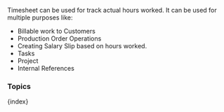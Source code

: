 <!-- add-breadcrumbs -->
Timesheet can be used for track actual hours worked. It can be used for multiple purposes like:

* Billable work to Customers
* Production Order Operations
* Creating Salary Slip based on hours worked.
* Tasks
* Project
* Internal References

### Topics

{index}